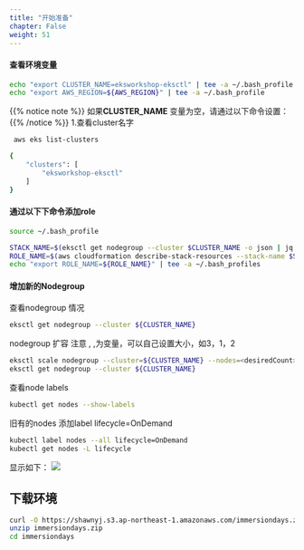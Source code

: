 ```yaml
---
title: "开始准备"
chapter: False
weight: 51
---
```

#### 查看环境变量
```bash
echo "export CLUSTER_NAME=eksworkshop-eksctl" | tee -a ~/.bash_profile
echo "export AWS_REGION=${AWS_REGION}" | tee -a ~/.bash_profile
```
{{% notice note %}}
如果**CLUSTER_NAME** 变量为空，请通过以下命令设置：
{{% /notice  %}}
1.查看cluster名字
```bash
 aws eks list-clusters
```
```bash
{
    "clusters": [
        "eksworkshop-eksctl"
    ]
}
```

#### 通过以下下命令添加role
```bash
source ~/.bash_profile

STACK_NAME=$(eksctl get nodegroup --cluster $CLUSTER_NAME -o json | jq -r '.[].StackName')
ROLE_NAME=$(aws cloudformation describe-stack-resources --stack-name $STACK_NAME | jq -r '.StackResources[] | select(.ResourceType=="AWS::IAM::Role") | .PhysicalResourceId')
echo "export ROLE_NAME=${ROLE_NAME}" | tee -a ~/.bash_profiles
```
#### 增加新的Nodegroup
查看nodegroup 情况
```bash
eksctl get nodegroup --cluster ${CLUSTER_NAME}
```
nodegroup 扩容
注意<desiredCount> ,<minSize> ,<maxSize>为变量，可以自己设置大小，如3，1，2
```bash
eksctl scale nodegroup --cluster=${CLUSTER_NAME} --nodes=<desiredCount> --name=nodegroup --nodes-min=<minSize>  --nodes-max=<maxSize> 
eksctl get nodegroup --cluster ${CLUSTER_NAME}
```
查看node labels
```bash
kubectl get nodes --show-labels
```

旧有的nodes 添加label lifecycle=OnDemand
```bash
kubectl label nodes --all lifecycle=OnDemand
kubectl get nodes -L lifecycle
```
显示如下：
![](/images/ACKToEKS/lifecycle.png)
## 下载环境
```bash
curl -O https://shawnyj.s3.ap-northeast-1.amazonaws.com/immersiondays.zip
unzip immersiondays.zip
cd immersiondays
```